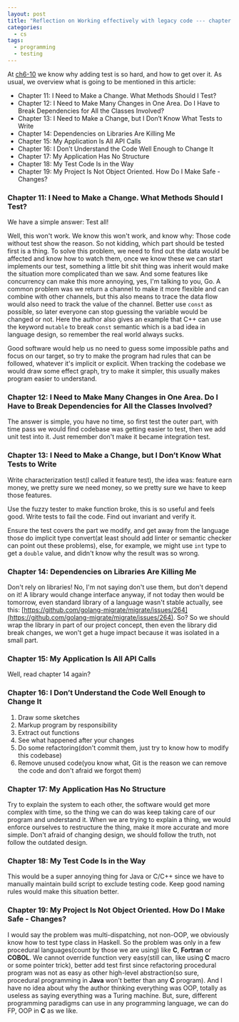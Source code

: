 ```yaml
---
layout: post
title: "Reflection on Working effectively with legacy code --- chapter 11 to 19"
categories:
  - cs
tags:
  - programming
  - testing
---
```


At [ch6-10](https://dannypsnl.github.io/docs/cs/reflection-on-working-effectively-with-legacy-code-ch-6-10/) we know why adding test is so hard, and how to get over it. As usual, we overview what is going to be mentioned in this article:

- Chapter 11: I Need to Make a Change. What Methods Should I Test?
- Chapter 12: I Need to Make Many Changes in One Area. Do I Have to Break Dependencies for All the Classes Involved?
- Chapter 13: I Need to Make a Change, but I Don’t Know What Tests to Write
- Chapter 14: Dependencies on Libraries Are Killing Me
- Chapter 15: My Application Is All API Calls
- Chapter 16: I Don’t Understand the Code Well Enough to Change It
- Chapter 17: My Application Has No Structure
- Chapter 18: My Test Code Is in the Way
- Chapter 19: My Project Is Not Object Oriented. How Do I Make Safe - Changes?

### Chapter 11: I Need to Make a Change. What Methods Should I Test?

We have a simple answer: Test all!

Well, this won't work. We know this won't work, and know why: Those code without test show the reason. So not kidding, which part should be tested first is a thing. To solve this problem, we need to find out the data would be affected and know how to watch them, once we know these we can start implements our test, something a little bit shit thing was inherit would make the situation more complicated than we saw. And some features like concurrency can make this more annoying, yes, I'm talking to you, Go. A common problem was we return a channel to make it more flexible and can combine with other channels, but this also means to trace the data flow would also need to track the value of the channel. Better use `const` as possible, so later everyone can stop guessing the variable would be changed or not. Here the author also gives an example that C++ can use the keyword `mutable` to break `const` semantic which is a bad idea in language design, so remember the real world always sucks.

Good software would help us no need to guess some impossible paths and focus on our target, so try to make the program had rules that can be followed, whatever it's implicit or explicit. When tracking the codebase we would draw some effect graph, try to make it simpler, this usually makes program easier to understand.

### Chapter 12: I Need to Make Many Changes in One Area. Do I Have to Break Dependencies for All the Classes Involved?

The answer is simple, you have no time, so first test the outer part, with time pass we would find codebase was getting easier to test, then we add unit test into it. Just remember don't make it became integration test.

### Chapter 13: I Need to Make a Change, but I Don’t Know What Tests to Write

Write characterization test(I called it feature test), the idea was: feature earn money, we pretty sure we need money, so we pretty sure we have to keep those features.

Use the fuzzy tester to make function broke, this is so useful and feels good. Write tests to fail the code. Find out invariant and verify it.

Ensure the test covers the part we modify, and get away from the language those do implicit type convert(at least should add linter or semantic checker can point out these problems), else, for example, we might use `int` type to get a `double` value, and didn't know why the result was so wrong.

### Chapter 14: Dependencies on Libraries Are Killing Me

Don't rely on libraries! No, I'm not saying don't use them, but don't depend on it! A library would change interface anyway, if not today then would be tomorrow, even standard library of a language wasn't stable actually, see this: [https://github.com/golang-migrate/migrate/issues/264](https://github.com/golang-migrate/migrate/issues/264). So? So we should wrap the library in part of our project concept, then even the library did break changes, we won't get a huge impact because it was isolated in a small part.

### Chapter 15: My Application Is All API Calls

Well, read chapter 14 again?

### Chapter 16: I Don’t Understand the Code Well Enough to Change It

1. Draw some sketches
2. Markup program by responsibility
3. Extract out functions
4. See what happened after your changes
5. Do some refactoring(don't commit them, just try to know how to modify this codebase)
6. Remove unused code(you know what, Git is the reason we can remove the code and don't afraid we forgot them)

### Chapter 17: My Application Has No Structure

Try to explain the system to each other, the software would get more complex with time, so the thing we can do was keep taking care of our program and understand it. When we are trying to explain a thing, we would enforce ourselves to restructure the thing, make it more accurate and more simple. Don't afraid of changing design, we should follow the truth, not follow the outdated design.

### Chapter 18: My Test Code Is in the Way

This would be a super annoying thing for Java or C/C++ since we have to manually maintain build script to exclude testing code. Keep good naming rules would make this situation better.

### Chapter 19: My Project Is Not Object Oriented. How Do I Make Safe - Changes?

I would say the problem was multi-dispatching, not non-OOP, we obviously know how to test type class in Haskell. So the problem was only in a few procedural languages(count by those we are using) like **C**, **Fortran** or **COBOL**. We cannot override function very easy(still can, like using **C** macro or some pointer trick), better add test first since refactoring procedural program was not as easy as other high-level abstraction(so sure, procedural programming in **Java** won't better than any **C** program). And I have no idea about why the author thinking everything was OOP, totally as useless as saying everything was a Turing machine. But, sure, different programming paradigms can use in any programming language, we can do FP, OOP in **C** as we like.
